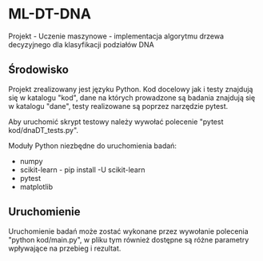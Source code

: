 # ML-DT-DNA
Projekt - Uczenie maszynowe - implementacja algorytmu drzewa decyzyjnego dla klasyfikacji podziałów DNA

## Środowisko
Projekt zrealizowany jest języku Python. Kod docelowy jak i testy znajdują się w katalogu "kod", dane na których prowadzone są badania znajdują się w katalogu "dane", testy realizowane są poprzez narzędzie pytest.

Aby uruchomić skrypt testowy należy wywołać polecenie "pytest kod/dnaDT_tests.py".


Moduły Python niezbędne do uruchomienia badań:
- numpy
- scikit-learn - pip install -U scikit-learn
- pytest
- matplotlib

## Uruchomienie
Uruchomienie badań może zostać wykonane przez wywołanie polecenia "python kod/main.py", w pliku tym również dostępne są różne parametry wpływające na przebieg i rezultat.
